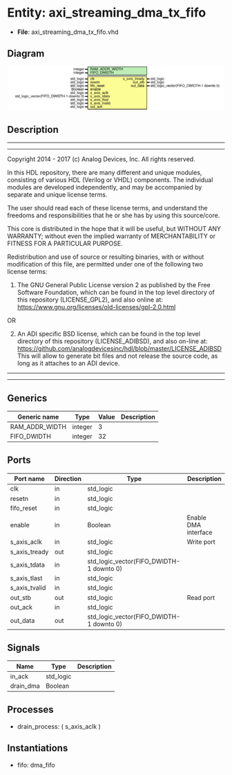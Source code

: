 # Entity: axi_streaming_dma_tx_fifo

- **File**: axi_streaming_dma_tx_fifo.vhd
## Diagram

![Diagram](axi_streaming_dma_tx_fifo.svg "Diagram")
## Description

 ***************************************************************************
 ***************************************************************************
 Copyright 2014 - 2017 (c) Analog Devices, Inc. All rights reserved.

 In this HDL repository, there are many different and unique modules, consisting
 of various HDL (Verilog or VHDL) components. The individual modules are
 developed independently, and may be accompanied by separate and unique license
 terms.

 The user should read each of these license terms, and understand the
 freedoms and responsibilities that he or she has by using this source/core.

 This core is distributed in the hope that it will be useful, but WITHOUT ANY
 WARRANTY; without even the implied warranty of MERCHANTABILITY or FITNESS FOR
 A PARTICULAR PURPOSE.

 Redistribution and use of source or resulting binaries, with or without modification
 of this file, are permitted under one of the following two license terms:

   1. The GNU General Public License version 2 as published by the
      Free Software Foundation, which can be found in the top level directory
      of this repository (LICENSE_GPL2), and also online at:
      <https://www.gnu.org/licenses/old-licenses/gpl-2.0.html>

 OR

   2. An ADI specific BSD license, which can be found in the top level directory
      of this repository (LICENSE_ADIBSD), and also on-line at:
      https://github.com/analogdevicesinc/hdl/blob/master/LICENSE_ADIBSD
      This will allow to generate bit files and not release the source code,
      as long as it attaches to an ADI device.

 ***************************************************************************
 ***************************************************************************
## Generics

| Generic name   | Type    | Value | Description |
| -------------- | ------- | ----- | ----------- |
| RAM_ADDR_WIDTH | integer | 3     |             |
| FIFO_DWIDTH    | integer | 32    |             |
## Ports

| Port name     | Direction | Type                                     | Description          |
| ------------- | --------- | ---------------------------------------- | -------------------- |
| clk           | in        | std_logic                                |                      |
| resetn        | in        | std_logic                                |                      |
| fifo_reset    | in        | std_logic                                |                      |
| enable        | in        | Boolean                                  | Enable DMA interface |
| s_axis_aclk   | in        | std_logic                                | Write port           |
| s_axis_tready | out       | std_logic                                |                      |
| s_axis_tdata  | in        | std_logic_vector(FIFO_DWIDTH-1 downto 0) |                      |
| s_axis_tlast  | in        | std_logic                                |                      |
| s_axis_tvalid | in        | std_logic                                |                      |
| out_stb       | out       | std_logic                                | Read port            |
| out_ack       | in        | std_logic                                |                      |
| out_data      | out       | std_logic_vector(FIFO_DWIDTH-1 downto 0) |                      |
## Signals

| Name      | Type      | Description |
| --------- | --------- | ----------- |
| in_ack    | std_logic |             |
| drain_dma | Boolean   |             |
## Processes
- drain_process: ( s_axis_aclk )
## Instantiations

- fifo: dma_fifo
